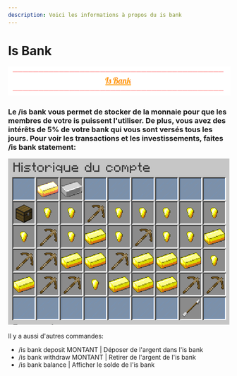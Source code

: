 ```yaml
---
description: Voici les informations à propos du is bank
---
```


# Is Bank

![](../.gitbook/assets/capture-decran-2021-04-15-162916.png)

### Le /is bank vous permet de stocker de la monnaie pour que les membres de votre is puissent l'utiliser. De plus, vous avez des intérêts de 5% de votre bank qui vous sont versés tous les jours. Pour voir les transactions et les investissements, faites /is bank statement:

![](../.gitbook/assets/capture-decran-2021-04-15-163540.png)

Il y a aussi d'autres commandes:

* /is bank deposit MONTANT \| Déposer de l'argent dans l'is bank
* /is bank withdraw MONTANT  \| Retirer de l'argent de l'is bank
* /is bank balance  \| Afficher le solde de l'is bank

